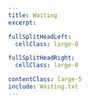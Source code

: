 ```yaml
---
title: Waiting
excerpt:

fullSplitHeadLeft:
  cellClass: large-8

fullSplitHeadRight:
  cellClass: large-8

contentClass: large-5
include: Waiting.txt
---
```

